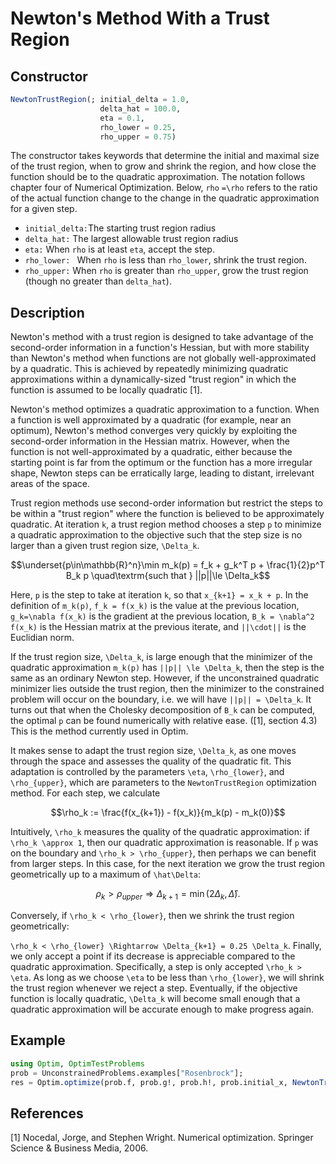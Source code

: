 # Newton's Method With a Trust Region
## Constructor
```julia
NewtonTrustRegion(; initial_delta = 1.0,
                    delta_hat = 100.0,
                    eta = 0.1,
                    rho_lower = 0.25,
                    rho_upper = 0.75)
```

The constructor takes keywords that determine the initial and maximal size of the trust region, when to grow and shrink the region, and how close the function should be to the quadratic approximation.  The notation follows chapter four of Numerical Optimization.  Below, ```rho``` ``=\rho`` refers to the ratio of the actual function change to the change in the quadratic approximation for a given step.

* `initial_delta:`The starting trust region radius
*  `delta_hat:` The largest allowable trust region radius
*  `eta:` When ```rho``` is at least ```eta```, accept the step.
*  `rho_lower: ` When ```rho``` is less than ```rho_lower```, shrink the trust region.
*  `rho_upper:` When ```rho``` is greater than ```rho_upper```, grow the trust region (though no greater than ```delta_hat```).

## Description
Newton's method with a trust region is designed to take advantage of the second-order information in a function's Hessian, but with more stability than Newton's method when functions are not globally well-approximated by a quadratic.  This is achieved by repeatedly minimizing quadratic approximations within a dynamically-sized "trust region" in which the function is assumed to be locally quadratic [1].

Newton's method optimizes a quadratic approximation to a function.  When a function is well approximated by a quadratic (for example, near an optimum), Newton's method converges very quickly by exploiting the second-order information in the Hessian matrix.  However, when the function is not well-approximated by a quadratic, either because the starting point is far from the optimum or the function has a more irregular shape, Newton steps can be erratically large, leading to distant, irrelevant areas of the space.

Trust region methods use second-order information but restrict the steps to be within a "trust region" where the function is believed to be approximately quadratic.  At iteration ``k``, a trust region method chooses a step ``p`` to minimize a quadratic approximation to the objective such that the step size is no larger than a given trust region size, ``\Delta_k``.

```math
\underset{p\in\mathbb{R}^n}\min m_k(p) = f_k + g_k^T p + \frac{1}{2}p^T B_k p \quad\textrm{such that } ||p||\le \Delta_k
```

Here, ``p`` is the step to take at iteration ``k``, so that ``x_{k+1} = x_k + p``.   In the definition of ``m_k(p)``, ``f_k = f(x_k)`` is the value at the previous location, ``g_k=\nabla f(x_k)`` is the gradient at the previous location, ``B_k = \nabla^2 f(x_k)`` is the Hessian matrix at the previous iterate, and ``||\cdot||`` is the Euclidian norm.

If the trust region size, ``\Delta_k``, is large enough that the minimizer of the quadratic approximation ``m_k(p)`` has ``||p|| \le \Delta_k``, then the step is the same as an ordinary Newton step.  However, if the unconstrained quadratic minimizer lies outside the trust region, then the minimizer to the constrained problem will occur on the boundary, i.e. we will have ``||p|| = \Delta_k``.  It turns out that when the Cholesky decomposition of ``B_k`` can be computed, the optimal ``p`` can be found numerically with relative ease.  ([1], section 4.3)  This is the method currently used in Optim.

It makes sense to adapt the trust region size, ``\Delta_k``, as one moves through the space and assesses the quality of the quadratic fit.  This adaptation is controlled by the parameters ``\eta``, ``\rho_{lower}``, and ``\rho_{upper}``, which are parameters to the ```NewtonTrustRegion``` optimization method.  For each step, we calculate

```math
\rho_k := \frac{f(x_{k+1}) - f(x_k)}{m_k(p) - m_k(0)}
```

Intuitively, ``\rho_k`` measures the quality of the quadratic approximation: if ``\rho_k \approx 1``, then our quadratic approximation is reasonable.  If  ``p`` was on the boundary and ``\rho_k > \rho_{upper}``, then perhaps we can benefit from larger steps.  In this case, for the next iteration we grow the trust region geometrically up to a maximum of ``\hat\Delta``:

```math
\rho_k > \rho_{upper} \Rightarrow \Delta_{k+1} = \min(2 \Delta_k, \hat\Delta).
```

Conversely, if ``\rho_k < \rho_{lower}``, then we shrink the trust region geometrically:

``\rho_k < \rho_{lower} \Rightarrow \Delta_{k+1} = 0.25 \Delta_k``.
Finally, we only accept a point if its decrease is appreciable compared to the quadratic approximation.  Specifically, a step is only accepted ``\rho_k > \eta``.  As long as we choose ``\eta`` to be less than ``\rho_{lower}``, we will shrink the trust region whenever we reject a step.  Eventually, if the objective function is locally quadratic, ``\Delta_k`` will become small enough that a quadratic approximation will be accurate enough to make progress again.

## Example

```julia
using Optim, OptimTestProblems
prob = UnconstrainedProblems.examples["Rosenbrock"];
res = Optim.optimize(prob.f, prob.g!, prob.h!, prob.initial_x, NewtonTrustRegion())
```

## References

[1] Nocedal, Jorge, and Stephen Wright. Numerical optimization. Springer Science & Business Media, 2006.
